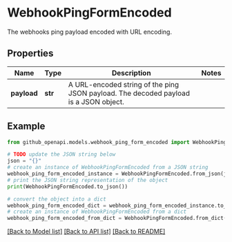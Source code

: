 # WebhookPingFormEncoded

The webhooks ping payload encoded with URL encoding.

## Properties

Name | Type | Description | Notes
------------ | ------------- | ------------- | -------------
**payload** | **str** | A URL-encoded string of the ping JSON payload. The decoded payload is a JSON object. | 

## Example

```python
from github_openapi.models.webhook_ping_form_encoded import WebhookPingFormEncoded

# TODO update the JSON string below
json = "{}"
# create an instance of WebhookPingFormEncoded from a JSON string
webhook_ping_form_encoded_instance = WebhookPingFormEncoded.from_json(json)
# print the JSON string representation of the object
print(WebhookPingFormEncoded.to_json())

# convert the object into a dict
webhook_ping_form_encoded_dict = webhook_ping_form_encoded_instance.to_dict()
# create an instance of WebhookPingFormEncoded from a dict
webhook_ping_form_encoded_from_dict = WebhookPingFormEncoded.from_dict(webhook_ping_form_encoded_dict)
```
[[Back to Model list]](../README.md#documentation-for-models) [[Back to API list]](../README.md#documentation-for-api-endpoints) [[Back to README]](../README.md)


